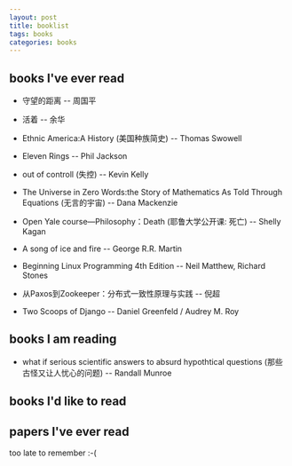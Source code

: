 ```yaml
---
layout: post
title: booklist
tags: books
categories: books
---
```


## books I've ever read

* 守望的距离 -- 周国平
* 活着 -- 余华
* Ethnic America:A History (美国种族简史) -- Thomas Swowell
* Eleven Rings -- Phil Jackson
* out of controll (失控) -- Kevin Kelly
* The Universe in Zero Words:the Story of Mathematics As Told Through Equations (无言的宇宙) -- Dana Mackenzie
* Open Yale course—Philosophy：Death (耶鲁大学公开课: 死亡) -- Shelly Kagan
* A song of ice and fire -- George R.R. Martin

* Beginning Linux Programming 4th Edition -- Neil Matthew, Richard Stones
* 从Paxos到Zookeeper：分布式一致性原理与实践 -- 倪超
* Two Scoops of Django -- Daniel Greenfeld / Audrey M. Roy

## books I am reading

* what if serious scientific answers to absurd hypothtical questions (那些古怪又让人忧心的问题) -- Randall Munroe

## books I'd like to read

## papers I've ever read
too late to remember :-(
